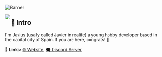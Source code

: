 ![Banner](https://i.imgur.com/WLsFFTq.png)

[<img align="left" src="https://svgshare.com/i/g7B.svg">](https://discord.com/users/904673393725554728)

## 👋 Intro
I'm Javius (usally called Javier in realife) a young hobby developer based in the capital city of Spain. If you are here, congrats! 🎉

**🔗 Links:** [🌐 Website](https://web.javius.ml), [🗨️ Discord Server](https://discord.gg/mY7ta2UNMf)
